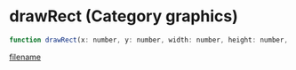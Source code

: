 # drawRect (Category graphics)

```js
function drawRect(x: number, y: number, width: number, height: number, r: int, g: int, b: int, a: int): void
```

[filename](drawRect_m.md ':include')
